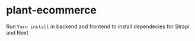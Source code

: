 # plant-ecommerce

Run `Yarn install` in backend and frontend to install dependecies for Strapi and Next

